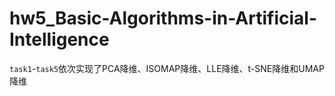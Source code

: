 # hw5_Basic-Algorithms-in-Artificial-Intelligence
`task1`-`task5`依次实现了PCA降维、ISOMAP降维、LLE降维、t-SNE降维和UMAP降维
